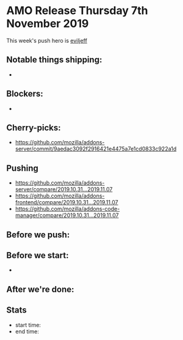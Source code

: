 # AMO Release Thursday 7th November 2019

This week's push hero is [eviljeff](https://github.com/eviljeff)

## Notable things shipping:

*

## Blockers:

*

## Cherry-picks:

* https://github.com/mozilla/addons-server/commit/9aedac3092f2916421e4475a7e1cd0833c922a1d

## Pushing

- https://github.com/mozilla/addons-server/compare/2019.10.31...2019.11.07
- https://github.com/mozilla/addons-frontend/compare/2019.10.31...2019.11.07
- https://github.com/mozilla/addons-code-manager/compare/2019.10.31...2019.11.07

## Before we push:

## Before we start:

*

## After we're done:

## Stats

- start time:
- end time:
